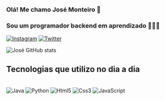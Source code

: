 ### Olá! Me chamo José Monteiro 👋
### Sou um programador backend em aprendizado 👨🏽‍💻

[![Instagram](https://img.shields.io/badge/Instagram-E4405F?style=for-the-badge&logo=instagram&logoColor=white)](https://www.instagram.com/josefmonteiro/)
[![Twitter](https://img.shields.io/badge/Twitter-1DA1F2?style=for-the-badge&logo=twitter&logoColor=whit)](https://twitter.com/josefmonteiros)

![José GitHub stats](https://github-readme-stats.vercel.app/api?username=josemonteirosantos&show_icons=true&theme=dracula)

## Tecnologias que utilizo no dia a dia

<div style="display: inline_block"><br/>
<img align="center" alt="Java" src="https://img.shields.io/badge/Java-ED8B00?style=for-the-badge&logo=java&logoColor=white" />
<img align="center" alt="Python" src="https://img.shields.io/badge/Python-14354C?style=for-the-badge&logo=python&logoColor=white" />
<img align="center" alt="Html5" src="https://img.shields.io/badge/HTML5-E34F26?style=for-the-badge&logo=html5&logoColor=white" />
<img align="center" alt="Css3" src="https://img.shields.io/badge/CSS3-1572B6?style=for-the-badge&logo=css3&logoColor=white" />
<img align="center" alt="JavaScript" src="https://img.shields.io/badge/JavaScript-F7DF1E?style=for-the-badge&logo=javascript&logoColor=black" />
</div><br />
